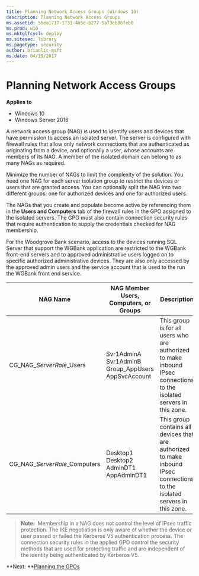 ```yaml
---
title: Planning Network Access Groups (Windows 10)
description: Planning Network Access Groups
ms.assetid: 56ea1717-1731-4a5d-b277-5a73eb86feb0
ms.prod: w10
ms.mktglfcycl: deploy
ms.sitesec: library
ms.pagetype: security
author: brianlic-msft
ms.date: 04/19/2017
---
```


# Planning Network Access Groups

**Applies to**
-   Windows 10
-   Windows Server 2016

A network access group (NAG) is used to identify users and devices that have permission to access an isolated server. The server is configured with firewall rules that allow only network connections that are authenticated as originating from a device, and optionally a user, whose accounts are members of its NAG. A member of the isolated domain can belong to as many NAGs as required.

Minimize the number of NAGs to limit the complexity of the solution. You need one NAG for each server isolation group to restrict the devices or users that are granted access. You can optionally split the NAG into two different groups: one for authorized devices and one for authorized users.

The NAGs that you create and populate become active by referencing them in the **Users and Computers** tab of the firewall rules in the GPO assigned to the isolated servers. The GPO must also contain connection security rules that require authentication to supply the credentials checked for NAG membership.

For the Woodgrove Bank scenario, access to the devices running SQL Server that support the WGBank application are restricted to the WGBank front-end servers and to approved administrative users logged on to specific authorized administrative devices. They are also only accessed by the approved admin users and the service account that is used to the run the WGBank front end service.

| NAG Name | NAG Member Users, Computers, or Groups | Description |
| - | - | - |
| CG_NAG_*ServerRole*_Users| Svr1AdminA<br/>Svr1AdminB<br/>Group_AppUsers<br/>AppSvcAccount| This group is for all users who are authorized to make inbound IPsec connections to the isolated servers in this zone.|
| CG_NAG_*ServerRole*_Computers| Desktop1<br/>Desktop2<br/>AdminDT1<br/>AppAdminDT1| This group contains all devices that are authorized to make inbound IPsec connections to the isolated servers in this zone.| 

>**Note:**  Membership in a NAG does not control the level of IPsec traffic protection. The IKE negotiation is only aware of whether the device or user passed or failed the Kerberos V5 authentication process. The connection security rules in the applied GPO control the security methods that are used for protecting traffic and are independent of the identity being authenticated by Kerberos V5.

**Next: **[Planning the GPOs](planning-the-gpos.md)
